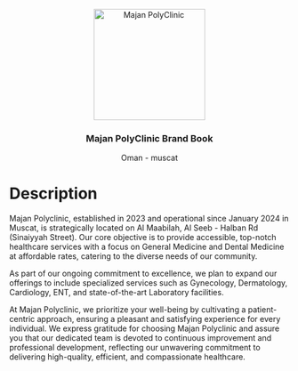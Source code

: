 <p align="center">
  <p align="center">
    <a href="https://majanpolyclinic.com">
    <img src="https://github.com/majanpolyclinic/.github/assets/6504337/bbf515c2-fac3-40a2-b385-092a2ecf6743" height="200" alt="Majan PolyClinic" />
    </a> 
 </p>
  <h3 align="center">
    Majan PolyClinic Brand Book
  </h3>
  <p align="center">
   Oman - muscat
  </p>
</p>

# Description
Majan Polyclinic, established in 2023 and operational since January 2024 in Muscat, is strategically located on Al Maabilah, Al Seeb - Halban Rd (Sinaiyyah Street). Our core objective is to provide accessible, top-notch healthcare services with a focus on General Medicine and Dental Medicine at affordable rates, catering to the diverse needs of our community.

As part of our ongoing commitment to excellence, we plan to expand our offerings to include specialized services such as Gynecology, Dermatology, Cardiology, ENT, and state-of-the-art Laboratory facilities.

At Majan Polyclinic, we prioritize your well-being by cultivating a patient-centric approach, ensuring a pleasant and satisfying experience for every individual. We express gratitude for choosing Majan Polyclinic and assure you that our dedicated team is devoted to continuous improvement and professional development, reflecting our unwavering commitment to delivering high-quality, efficient, and compassionate healthcare.


